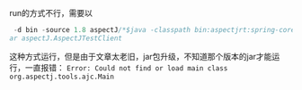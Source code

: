 run的方式不行，需要以
```java -classpath aspectjtools.jar:aspectjrt.jar:spring-core-4.3.9.RELEASE.jar org.aspectj.tools.ajc.Main
 -d bin -source 1.8 aspectJ/*$java -classpath bin:aspectjrt:spring-core-4.3.9.RELEASE.jar:aspectjweaver.j
ar aspectJ.AspectJTestClient
```
这种方式运行，但是由于文章太老旧，jar包升级，不知道那个版本的jar才能运行，一直报错：
```Error: Could not find or load main class org.aspectj.tools.ajc.Main```